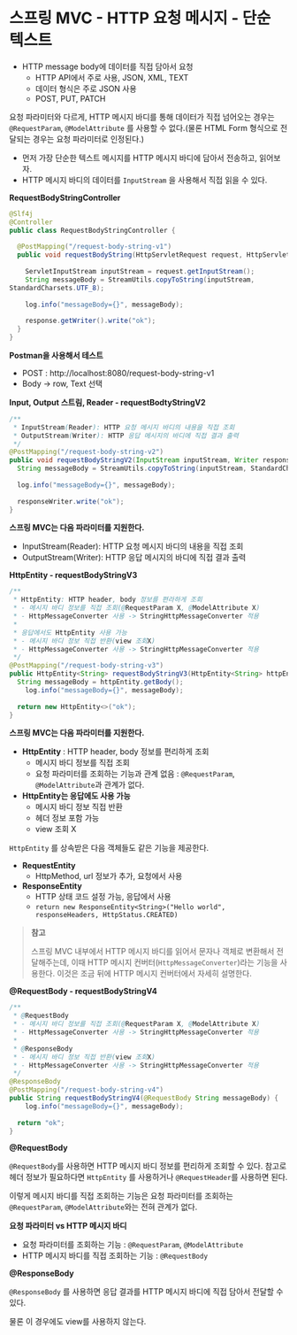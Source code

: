 # 스프링 MVC - HTTP 요청 메시지 - 단순 텍스트

* HTTP message body에 데이터를 직접 담아서 요청
  * HTTP API에서 주로 사용, JSON, XML, TEXT
  * 데이터 형식은 주로 JSON 사용
  * POST, PUT, PATCH

요청 파라미터와 다르게, HTTP 메시지 바디를 통해 데이터가 직접 넘어오는 경우는 `@RequestParam`, `@ModelAttribute` 를 사용할 수 없다.(물론 HTML Form 형식으로 전달되는 경우는 요청 파라미터로 인정된다.)



* 먼저 가장 단순한 텍스트 메시지를 HTTP 메시지 바디에 담아서 전송하고, 읽어보자.
* HTTP 메시지 바디의 데이터를 `InputStream` 을 사용해서 직접 읽을 수 있다.



**RequestBodyStringController**

```java
@Slf4j
@Controller
public class RequestBodyStringController {
  
  @PostMapping("/request-body-string-v1")
  public void requestBodyString(HttpServletRequest request, HttpServletResponse response) thorws IOException {
    
    ServletInputStream inputStream = request.getInputStream();
    String messageBody = StreamUtils.copyToString(inputStream,
StandardCharsets.UTF_8);
 
    log.info("messageBody={}", messageBody);
 
    response.getWriter().write("ok");
  }
}
```

**Postman을 사용해서 테스트**

* POST  : http://localhost:8080/request-body-string-v1
* Body -> row, Text 선택



**Input, Output 스트림, Reader - requestBodtyStringV2**

```java
/**
 * InputStream(Reader): HTTP 요청 메시지 바디의 내용을 직접 조회
 * OutputStream(Writer): HTTP 응답 메시지의 바디에 직접 결과 출력
 */
@PostMapping("/request-body-string-v2")
public void requestBodyStringV2(InputStream inputStream, Writer responseWriter) throws IOException {
  String messageBody = StreamUtils.copyToString(inputStream, StandardCharsets.UTF_8);
 
  log.info("messageBody={}", messageBody);
 
  responseWriter.write("ok");
}
```

**스프링 MVC는 다음 파라미터를 지원한다.**

* InputStream(Reader): HTTP 요청 메시지 바디의 내용을 직접 조회 
* OutputStream(Writer): HTTP 응답 메시지의 바디에 직접 결과 출력



**HttpEntity - requestBodyStringV3**

```java
/**
 * HttpEntity: HTTP header, body 정보를 편라하게 조회
 * - 메시지 바디 정보를 직접 조회(@RequestParam X, @ModelAttribute X)
 * - HttpMessageConverter 사용 -> StringHttpMessageConverter 적용
 *
 * 응답에서도 HttpEntity 사용 가능
 * - 메시지 바디 정보 직접 반환(view 조회X)
 * - HttpMessageConverter 사용 -> StringHttpMessageConverter 적용
 */
@PostMapping("/request-body-string-v3")
public HttpEntity<String> requestBodyStringV3(HttpEntity<String> httpEntity) {
  String messageBody = httpEntity.getBody();
 	log.info("messageBody={}", messageBody);
 	
  return new HttpEntity<>("ok");
}
```

**스프링 MVC는 다음 파라미터를 지원한다.**

* **HttpEntity** : HTTP header, body 정보를 편리하게 조회
  * 메시지 바디 정보를 직접 조회
  * 요청 파라미터를 조회하는 기능과 관계 없음 :  `@RequestParam`, `@ModelAttribute`과 관계가 없다.
* **HttpEntity는 응답에도 사용 가능**
  * 메시지 바디 정보 직접 반환
  * 헤더 정보 포함 가능
  * view 조회 X

`HttpEntity` 를 상속받은 다음 객체들도 같은 기능을 제공한다.

* **RequestEntity**
  * HttpMethod, url 정보가 추가, 요청에서 사용
* **ResponseEntity**
  * HTTP 상태 코드 설정 가능, 응답에서 사용
  * `return new ResponseEntity<String>("Hello world", responseHeaders, HttpStatus.CREATED)`

> **참고**
>
> 스프링 MVC 내부에서 HTTP 메시지 바디를 읽어서 문자나 객체로 변환해서 전달해주는데, 이때 HTTP 메시지 컨버터(`HttpMessageConverter`)라는 기능을 사용한다. 이것은 조금 뒤에 HTTP 메시지 컨버터에서 자세히 설명한다.



**@RequestBody - requestBodyStringV4**

```java
/**
 * @RequestBody
 * - 메시지 바디 정보를 직접 조회(@RequestParam X, @ModelAttribute X)
 * - HttpMessageConverter 사용 -> StringHttpMessageConverter 적용
 *
 * @ResponseBody
 * - 메시지 바디 정보 직접 반환(view 조회X)
 * - HttpMessageConverter 사용 -> StringHttpMessageConverter 적용
 */
@ResponseBody
@PostMapping("/request-body-string-v4")
public String requestBodyStringV4(@RequestBody String messageBody) {
 	log.info("messageBody={}", messageBody);
 	
  return "ok";
}
```

**@RequestBody**

`@RequestBody`를 사용하면 HTTP 메시지 바디 정보를 편리하게 조회할 수 있다. 참고로 헤더 정보가 필요하다면 `HttpEntity` 를 사용하거나 `@RequestHeader`를 사용하면 된다.

이렇게 메시지 바디를 직접 조회하는 기능은 요청 파라미터를 조회하는 `@RequestParam`, `@ModelAttribute`와는 전혀 관계가 없다.



**요청 파라미터 vs HTTP 메시지 바디**

* 요청 파라미터를 조회하는 기능 : `@RequestParam`, `@ModelAttribute`
* HTTP 메시지 바디를 직접 조회하는 기능 : `@RequestBody`



**@ResponseBody**

`@ResponseBody` 를 사용하면 응답 결과를 HTTP 메시지 바디에 직접 담아서 전달할 수 있다.

물론 이 경우에도 view를 사용하지 않는다.

